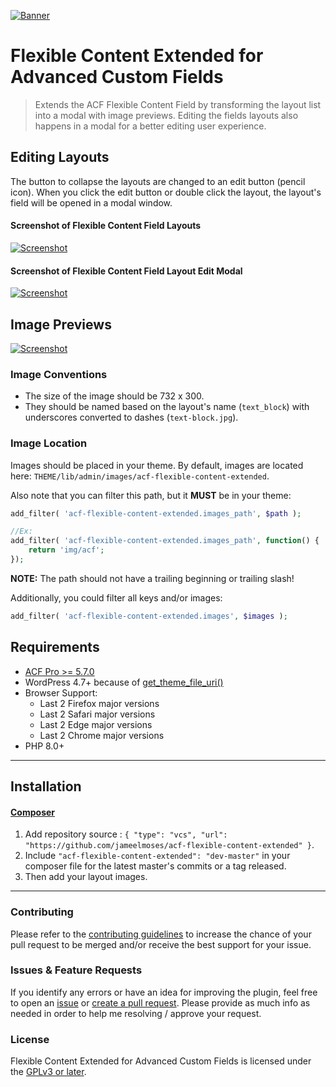 [![Banner](.wordpress.org/banner-1544x500.jpg)](#)

# Flexible Content Extended for Advanced Custom Fields

> Extends the ACF Flexible Content Field by transforming the layout list into a modal with image previews. Editing the fields layouts also happens in a modal for a better editing user experience.

## Editing Layouts

The button to collapse the layouts are changed to an edit button (pencil icon). When you click the edit button or double click the layout, the layout's field will be opened in a modal window.

#### Screenshot of Flexible Content Field Layouts

[![Screenshot](.wordpress.org/screenshot-2.jpg)](#)

#### Screenshot of Flexible Content Field Layout Edit Modal

[![Screenshot](.wordpress.org/screenshot-3.jpg)](#)

## Image Previews

[![Screenshot](.wordpress.org/screenshot-1.jpg)](#)

### Image Conventions

-   The size of the image should be 732 x 300.
-   They should be named based on the layout's name (`text_block`) with underscores converted to dashes (`text-block.jpg`).

### Image Location

Images should be placed in your theme. By default, images are located here: `THEME/lib/admin/images/acf-flexible-content-extended`.

Also note that you can filter this path, but it **MUST** be in your theme:

```php
add_filter( 'acf-flexible-content-extended.images_path', $path );

//Ex:
add_filter( 'acf-flexible-content-extended.images_path', function() {
    return 'img/acf';
});


```

**NOTE:** The path should not have a trailing beginning or trailing slash!

Additionally, you could filter all keys and/or images:

```php
add_filter( 'acf-flexible-content-extended.images', $images );
```

## Requirements

-   [ACF Pro >= 5.7.0](https://www.advancedcustomfields.com/)
-   WordPress 4.7+ because of [get_theme_file_uri()](https://developer.wordpress.org/reference/functions/get_theme_file_uri)
-   Browser Support:
    -   Last 2 Firefox major versions
    -   Last 2 Safari major versions
    -   Last 2 Edge major versions
    -   Last 2 Chrome major versions
-   PHP 8.0+

---

## Installation

#### [Composer](http://composer.rarst.net/)

1. Add repository source : `{ "type": "vcs", "url": "https://github.com/jameelmoses/acf-flexible-content-extended" }`.
2. Include `"acf-flexible-content-extended": "dev-master"` in your composer file for the latest master's commits or a tag released.
3. Then add your layout images.

---

### Contributing

Please refer to the [contributing guidelines](.github/CONTRIBUTING.md) to increase the chance of your pull request to be merged and/or receive the best support for your issue.

### Issues & Feature Requests

If you identify any errors or have an idea for improving the plugin, feel free to open an [issue](../../issues/new) or [create a pull request](../../compare). Please provide as much info as needed in order to help me resolving / approve your request.

### License

Flexible Content Extended for Advanced Custom Fields is licensed under the [GPLv3 or later](LICENSE.md).
